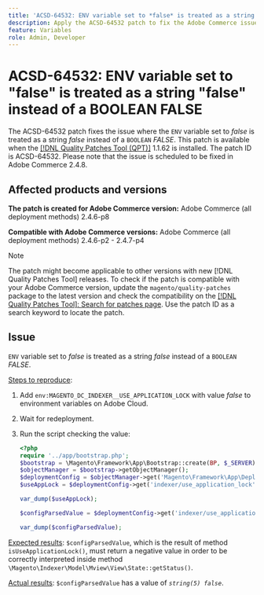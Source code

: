 ```yaml
---
title: 'ACSD-64532: ENV variable set to *false* is treated as a string *false* instead of a BOOLEAN *FALSE*'
description: Apply the ACSD-64532 patch to fix the Adobe Commerce issue where a `ENV` variable set to *false* is treated as a string *false* instead of a `BOOLEAN` *FALSE*.
feature: Variables
role: Admin, Developer
---
```


# ACSD-64532: ENV variable set to "false" is treated as a string "false" instead of a BOOLEAN FALSE

The ACSD-64532 patch fixes the issue where the `ENV` variable set to *false* is treated as a string *false* instead of a `BOOLEAN` *FALSE*. This patch is available when the [[!DNL Quality Patches Tool (QPT)]](/help/tools/quality-patches-tool/quality-patches-tool-to-self-serve-quality-patches.md) 1.1.62 is installed. The patch ID is ACSD-64532. Please note that the issue is scheduled to be fixed in Adobe Commerce 2.4.8.

## Affected products and versions

**The patch is created for Adobe Commerce version:**
Adobe Commerce (all deployment methods) 2.4.6-p8

**Compatible with Adobe Commerce versions:**
Adobe Commerce (all deployment methods) 2.4.6-p2 - 2.4.7-p4

>[!NOTE]
>
>The patch might become applicable to other versions with new [!DNL Quality Patches Tool] releases. To check if the patch is compatible with your Adobe Commerce version, update the `magento/quality-patches` package to the latest version and check the compatibility on the [[!DNL Quality Patches Tool]: Search for patches page](https://experienceleague.adobe.com/tools/commerce-quality-patches/index.html). Use the patch ID as a search keyword to locate the patch.

## Issue

`ENV` variable set to *false* is treated as a string *false* instead of a `BOOLEAN` *FALSE*.

<u>Steps to reproduce</u>:
1. Add `env:MAGENTO_DC_INDEXER__USE_APPLICATION_LOCK` with value *false* to environment variables on Adobe Cloud.
1. Wait for redeployment.
1. Run the script checking the value:

    ```php
    <?php
    require '../app/bootstrap.php';
    $bootstrap = \Magento\Framework\App\Bootstrap::create(BP, $_SERVER);
    $objectManager = $bootstrap->getObjectManager();
    $deploymentConfig = $objectManager->get('Magento\Framework\App\DeploymentConfig');
    $useAppLock = $deploymentConfig->get('indexer/use_application_lock');

    var_dump($useAppLock);

    $configParsedValue = $deploymentConfig->get('indexer/use_application_lock') ?: false;

    var_dump($configParsedValue); 
    ```

<u>Expected results</u>:
`$configParsedValue`, which is the result of method `isUseApplicationLock()`, must return a negative value in order to be correctly interpreted inside method `\Magento\Indexer\Model\Mview\View\State::getStatus()`.

<u>Actual results</u>:
`$configParsedValue` has a value of *`string(5) false`*.
